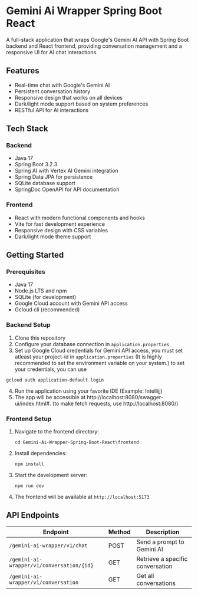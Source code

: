 # Gemini Ai Wrapper Spring Boot React
 A full-stack application that wraps Google's Gemini AI API with Spring Boot backend and React frontend,
 providing conversation management and a responsive UI for AI chat interactions.

## Features

- Real-time chat with Google's Gemini AI
- Persistent conversation history
- Responsive design that works on all devices
- Dark/light mode support based on system preferences
- RESTful API for AI interactions

## Tech Stack

### Backend
- Java 17
- Spring Boot 3.2.3
- Spring AI with Vertex AI Gemini integration
- Spring Data JPA for persistence
- SQLite database support
- SpringDoc OpenAPI for API documentation

### Frontend
- React with modern functional components and hooks
- Vite for fast development experience
- Responsive design with CSS variables
- Dark/light mode theme support

## Getting Started

### Prerequisites
- Java 17 
- Node.js LTS and npm
- SQLite (for development)
- Google Cloud account with Gemini API access
- Gcloud cli (recommended)

### Backend Setup
1. Clone this repository
2. Configure your database connection in `application.properties`
3. Set up Google Cloud credentials for Gemini API access,
 you must set atleast your project-id in `application.properties` (It is highly recommended to set the environment variable on your system.)
to set your credentials, you can use
``` 
gcloud auth application-default login
   ```
4. Run the application using your favorite IDE (Example: Intellijj)
5. The app will be accessible at http://localhost:8080/swagger-ui/index.html#. 
(to make fetch requests, use http://localhost:8080/)

### Frontend Setup
1. Navigate to the frontend directory:
   ```
   cd Gemini-Ai-Wrapper-Spring-Boot-React\frontend
   ```
2. Install dependencies:
   ```
   npm install
   ```
3. Start the development server:
   ```
   npm run dev
   ```
4. The frontend will be available at `http://localhost:5173`

## API Endpoints

| Endpoint                                  | Method | Description                      |
|-------------------------------------------|--------|----------------------------------|
| `/gemini-ai-wrapper/v1/chat`              | POST   | Send a prompt to Gemini AI       |
| `/gemini-ai-wrapper/v1/conversation/{id}` | GET    | Retrieve a specific conversation |
| `/gemini-ai-wrapper/v1/conversation`      | GET    | Get all conversations            |


